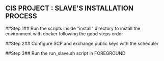 ## CIS PROJECT : SLAVE'S INSTALLATION PROCESS ##

##Step 1##
Run the scripts inside "install" directory to install the environment with docker following the good steps order

##Step 2##
Configure SCP and exchange public keys with the scheduler

##Step 3##
Run the run_slave.sh script in FOREGROUND 
